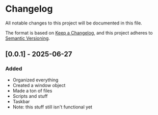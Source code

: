 # Changelog

All notable changes to this project will be documented in this file.

The format is based on [Keep a Changelog](https://keepachangelog.com/en/1.1.0/),
and this project adheres to [Semantic Versioning](https://semver.org/spec/v2.0.0.html).

## [0.0.1] - 2025-06-27

### Added

- Organized everything
- Created a window object
- Made a ton of files
- Scripts and stuff
- Taskbar
- Note: this stuff still isn't functional yet
